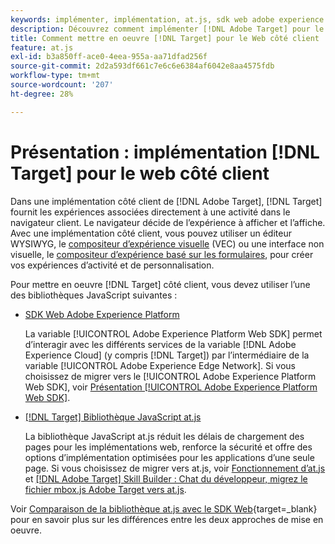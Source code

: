 ```yaml
---
keywords: implémenter, implémentation, at.js, sdk web adobe experience platform, sdk web aep
description: Découvrez comment implémenter [!DNL Adobe Target] pour le web côté client à l’aide de la variable [!DNL Adobe Experience Platform Web SDK] (SDK Web AEP) ou la bibliothèque JavaScript at.js.
title: Comment mettre en oeuvre [!DNL Target] pour le Web côté client
feature: at.js
exl-id: b3a850ff-ace0-4eea-955a-aa71dfad256f
source-git-commit: 2d2a593df661c7e6c6e6384af6042e8aa4575fdb
workflow-type: tm+mt
source-wordcount: '207'
ht-degree: 28%

---
```


# Présentation : implémentation [!DNL Target] pour le web côté client

Dans une implémentation côté client de [!DNL Adobe Target], [!DNL Target] fournit les expériences associées directement à une activité dans le navigateur client. Le navigateur décide de l’expérience à afficher et l’affiche. Avec une implémentation côté client, vous pouvez utiliser un éditeur WYSIWYG, le [compositeur d’expérience visuelle](https://experienceleague.adobe.com/docs/target/using/experiences/vec/visual-experience-composer.html) (VEC) ou une interface non visuelle, le [compositeur d’expérience basé sur les formulaires](https://experienceleague.adobe.com/docs/target/using/experiences/form-experience-composer.html), pour créer vos expériences d’activité et de personnalisation.

Pour mettre en oeuvre [!DNL Target] côté client, vous devez utiliser l’une des bibliothèques JavaScript suivantes :

* [SDK Web Adobe Experience Platform](/help/dev/implement/client-side/aep-web-sdk.md)

  La variable [!UICONTROL Adobe Experience Platform Web SDK] permet d’interagir avec les différents services de la variable [!DNL Adobe Experience Cloud] (y compris [!DNL Target]) par l’intermédiaire de la variable [!UICONTROL Adobe Experience Edge Network]. Si vous choisissez de migrer vers le [!UICONTROL Adobe Experience Platform Web SDK], voir [Présentation [!UICONTROL Adobe Experience Platform Web SDK]](/help/dev/implement/client-side/aep-web-sdk.md).

* [[!DNL Target] Bibliothèque JavaScript at.js](/help/dev/implement/client-side/atjs/how-atjs-works/overview.md)

  La bibliothèque JavaScript at.js réduit les délais de chargement des pages pour les implémentations web, renforce la sécurité et offre des options d’implémentation optimisées pour les applications d’une seule page. Si vous choisissez de migrer vers at.js, voir [Fonctionnement d’at.js](/help/dev/implement/client-side/atjs/how-atjs-works/overview.md) et [[!DNL Adobe Target] Skill Builder : Chat du développeur, migrez le fichier mbox.js Adobe Target vers at.js](https://seminars.adobeconnect.com/ptdo6mfo6qn6/?proto=true).


Voir [Comparaison de la bibliothèque at.js avec le SDK Web](https://experienceleague.adobe.com/en/docs/experience-platform/web-sdk/personalization/adobe-target/web-sdk-atjs-comparison){target=_blank} pour en savoir plus sur les différences entre les deux approches de mise en oeuvre.